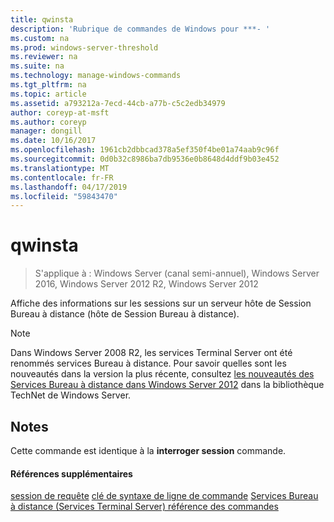 ```yaml
---
title: qwinsta
description: 'Rubrique de commandes de Windows pour ***- '
ms.custom: na
ms.prod: windows-server-threshold
ms.reviewer: na
ms.suite: na
ms.technology: manage-windows-commands
ms.tgt_pltfrm: na
ms.topic: article
ms.assetid: a793212a-7ecd-44cb-a77b-c5c2edb34979
author: coreyp-at-msft
ms.author: coreyp
manager: dongill
ms.date: 10/16/2017
ms.openlocfilehash: 1961cb2dbbcad378a5ef350f4be01a74aab9c96f
ms.sourcegitcommit: 0d0b32c8986ba7db9536e0b8648d4ddf9b03e452
ms.translationtype: MT
ms.contentlocale: fr-FR
ms.lasthandoff: 04/17/2019
ms.locfileid: "59843470"
---
```

# <a name="qwinsta"></a>qwinsta

>S'applique à : Windows Server (canal semi-annuel), Windows Server 2016, Windows Server 2012 R2, Windows Server 2012

Affiche des informations sur les sessions sur un serveur hôte de Session Bureau à distance (hôte de Session Bureau à distance).

> [!NOTE]
> Dans Windows Server 2008 R2, les services Terminal Server ont été renommés services Bureau à distance. Pour savoir quelles sont les nouveautés dans la version la plus récente, consultez [les nouveautés des Services Bureau à distance dans Windows Server 2012](https://technet.microsoft.com/library/hh831527) dans la bibliothèque TechNet de Windows Server.

## <a name="remarks"></a>Notes
Cette commande est identique à la **interroger session** commande.

#### <a name="additional-references"></a>Références supplémentaires
[session de requête](query-session.md)
[clé de syntaxe de ligne de commande](command-line-syntax-key.md)
[Services Bureau à distance &#40;Services Terminal Server&#41; référence des commandes](remote-desktop-services-terminal-services-command-reference.md)
